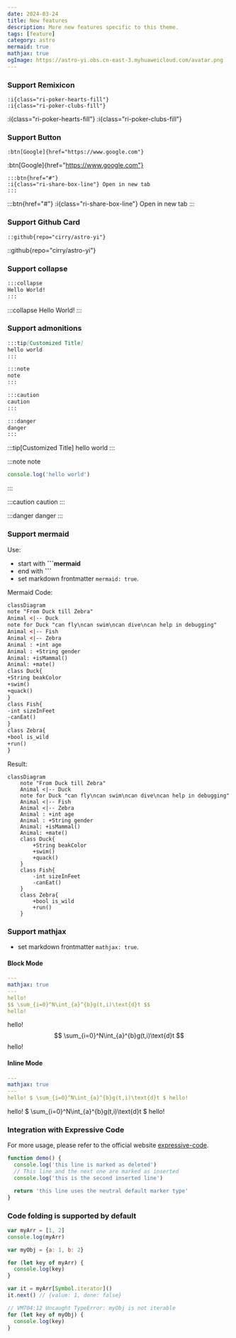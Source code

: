 ```yaml
---
date: 2024-03-24
title: New features
description: More new features specific to this theme.
tags: [feature]
category: astro
mermaid: true
mathjax: true
ogImage: https://astro-yi.obs.cn-east-3.myhuaweicloud.com/avatar.png
---
```


### Support Remixicon

```text
:i{class="ri-poker-hearts-fill"}
:i{class="ri-poker-clubs-fill"}
```

:i{class="ri-poker-hearts-fill"}
:i{class="ri-poker-clubs-fill"}

### Support Button

```text
:btn[Google]{href="https://www.google.com"}
```

:btn[Google]{href="https://www.google.com"}

```text
:::btn{href="#"}
:i{class="ri-share-box-line"} Open in new tab
:::
```

:::btn{href="#"}
:i{class="ri-share-box-line"} Open in new tab
:::

### Support Github Card

```text
::github{repo="cirry/astro-yi"}
```

::github{repo="cirry/astro-yi"}

### Support collapse

```bash
:::collapse
Hello World!
:::
```

:::collapse
Hello World!
:::

### Support admonitions

```markdown
:::tip[Customized Title]
hello world
:::

:::note
note
:::

:::caution
caution
:::

:::danger
danger
:::

```

:::tip[Customized Title]
hello world
:::

:::note
note

```js
console.log('hello world')
```

:::

:::caution
caution
:::

:::danger
danger
:::

### Support mermaid

Use:

+ start with **```mermaid**
+ end with **```**
+ set markdown frontmatter `mermaid: true`.

Mermaid Code:

```html title="mermaid.md"
classDiagram
note "From Duck till Zebra"
Animal <|-- Duck
note for Duck "can fly\ncan swim\ncan dive\ncan help in debugging"
Animal <|-- Fish
Animal <|-- Zebra
Animal : +int age
Animal : +String gender
Animal: +isMammal()
Animal: +mate()
class Duck{
+String beakColor
+swim()
+quack()
}
class Fish{
-int sizeInFeet
-canEat()
}
class Zebra{
+bool is_wild
+run()
}
```

Result:

```mermaid
classDiagram
    note "From Duck till Zebra"
    Animal <|-- Duck
    note for Duck "can fly\ncan swim\ncan dive\ncan help in debugging"
    Animal <|-- Fish
    Animal <|-- Zebra
    Animal : +int age
    Animal : +String gender
    Animal: +isMammal()
    Animal: +mate()
    class Duck{
        +String beakColor
        +swim()
        +quack()
    }
    class Fish{
        -int sizeInFeet
        -canEat()
    }
    class Zebra{
        +bool is_wild
        +run()
    }
```

### Support mathjax

+ set markdown frontmatter `mathjax: true`.

#### Block Mode

```yaml title="Mathjax.md"
---
mathjax: true
---
hello!
$$ \sum_{i=0}^N\int_{a}^{b}g(t,i)\text{d}t $$
hello!
```

hello!
$$ \sum_{i=0}^N\int_{a}^{b}g(t,i)\text{d}t $$
hello!

#### Inline Mode

```yaml title="Mathjax.md"
---
mathjax: true
---
hello! $ \sum_{i=0}^N\int_{a}^{b}g(t,i)\text{d}t $ hello!
```

hello! $ \sum_{i=0}^N\int_{a}^{b}g(t,i)\text{d}t $ hello!

### Integration with Expressive Code

For more usage, please refer to the official website [expressive-code](https://expressive-code.com/).

```js title="line-markers.js" del={2} ins={3-4} {6}
function demo() {
  console.log('this line is marked as deleted')
  // This line and the next one are marked as inserted
  console.log('this is the second inserted line')

  return 'this line uses the neutral default marker type'
}
```

### Code folding is supported by default

```js
var myArr = [1, 2]
console.log(myArr)

var myObj = {a: 1, b: 2}

for (let key of myArr) {
  console.log(key)
}

var it = myArr[Symbol.iterator]()
it.next() // {value: 1, done: false}

// VM704:12 Uncaught TypeError: myObj is not iterable
for (let key of myObj) {
  console.log(key)
}

```
